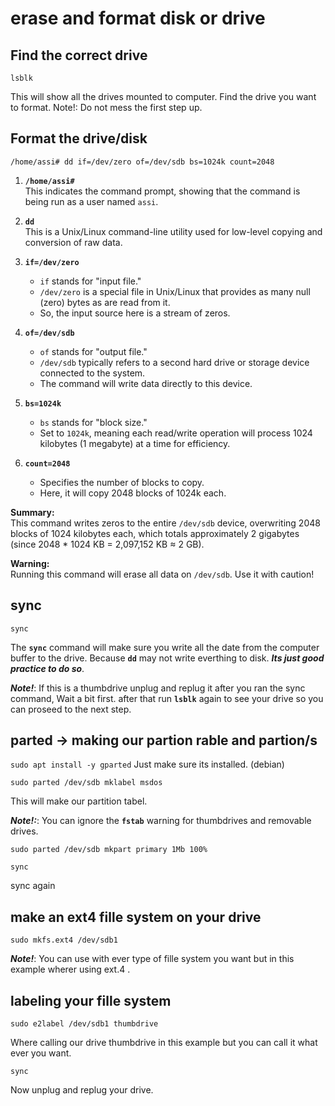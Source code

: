 # erase and format disk or drive

## Find the correct drive
```
lsblk
```
This will show all the drives mounted to computer. Find the drive you want to format.
Note!: Do not mess the first step up.

## Format the drive/disk

```
/home/assi# dd if=/dev/zero of=/dev/sdb bs=1024k count=2048
```

1. **`/home/assi#`**  
   This indicates the command prompt, showing that the command is being run as a user named `assi`.

2. **`dd`**  
   This is a Unix/Linux command-line utility used for low-level copying and conversion of raw data.

3. **`if=/dev/zero`**  
   - `if` stands for "input file."  
   - `/dev/zero` is a special file in Unix/Linux that provides as many null (zero) bytes as are read from it.  
   - So, the input source here is a stream of zeros.

4. **`of=/dev/sdb`**  
   - `of` stands for "output file."  
   - `/dev/sdb` typically refers to a second hard drive or storage device connected to the system.  
   - The command will write data directly to this device.

5. **`bs=1024k`**  
   - `bs` stands for "block size."  
   - Set to `1024k`, meaning each read/write operation will process 1024 kilobytes (1 megabyte) at a time for efficiency.

6. **`count=2048`**  
   - Specifies the number of blocks to copy.  
   - Here, it will copy 2048 blocks of 1024k each.

**Summary:**  
This command writes zeros to the entire `/dev/sdb` device, overwriting 2048 blocks of 1024 kilobytes each, which totals approximately 2 gigabytes (since 2048 * 1024 KB = 2,097,152 KB ≈ 2 GB).

**Warning:**  
Running this command will erase all data on `/dev/sdb`. Use it with caution!

## sync

```
sync
```

The **`sync`** command will make sure you write all the date from the computer buffer to the drive.
Because **`dd`** may not write everthing to disk. **_Its just good practice to do so_**. 

**_Note!_**: If this is a thumbdrive unplug and replug it after you ran the sync command, Wait a bit first. after that run **`lsblk`** again to see your drive so you can proseed to the next step.

## parted -> making our partion rable and partion/s
```sudo apt install -y gparted```
Just make sure its installed. (debian)

```
sudo parted /dev/sdb mklabel msdos
```
This will make our partition tabel.

**_Note!:_**: You can ignore the **`fstab`** warning for thumbdrives and removable drives.

```
sudo parted /dev/sdb mkpart primary 1Mb 100%
```
```
sync
```
sync again

## make an ext4 fille system on your drive

```
sudo mkfs.ext4 /dev/sdb1
```
**_Note!_**: You can use with ever type of fille system you want but in this example wherer using ext.4 .

## labeling your fille system
```
sudo e2label /dev/sdb1 thumbdrive
```
Where calling our drive thumbdrive in this example but you can call it what ever you want.
```
sync
```
Now unplug and replug your drive.


